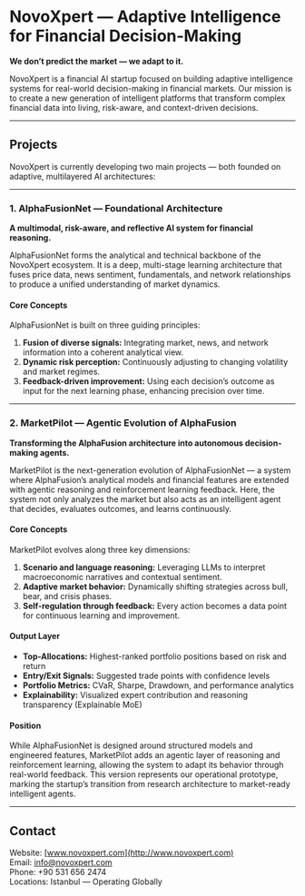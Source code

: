 # NovoXpert — Adaptive Intelligence for Financial Decision-Making

**We don’t predict the market — we adapt to it.**

NovoXpert is a financial AI startup focused on building adaptive intelligence systems for real-world decision-making in financial markets.
Our mission is to create a new generation of intelligent platforms that transform complex financial data into living, risk-aware, and context-driven decisions.

---

## Projects

NovoXpert is currently developing two main projects — both founded on adaptive, multilayered AI architectures:

---

### 1. AlphaFusionNet — Foundational Architecture

**A multimodal, risk-aware, and reflective AI system for financial reasoning.**

AlphaFusionNet forms the analytical and technical backbone of the NovoXpert ecosystem.
It is a deep, multi-stage learning architecture that fuses price data, news sentiment, fundamentals, and network relationships to produce a unified understanding of market dynamics.

#### Core Concepts

AlphaFusionNet is built on three guiding principles:

1. **Fusion of diverse signals:** Integrating market, news, and network information into a coherent analytical view.
2. **Dynamic risk perception:** Continuously adjusting to changing volatility and market regimes.
3. **Feedback-driven improvement:** Using each decision’s outcome as input for the next learning phase, enhancing precision over time.

---

### 2. MarketPilot — Agentic Evolution of AlphaFusion

**Transforming the AlphaFusion architecture into autonomous decision-making agents.**

MarketPilot is the next-generation evolution of AlphaFusionNet —
a system where AlphaFusion’s analytical models and financial features are extended with agentic reasoning and reinforcement learning feedback.
Here, the system not only analyzes the market but also acts as an intelligent agent that decides, evaluates outcomes, and learns continuously.

#### Core Concepts

MarketPilot evolves along three key dimensions:

1. **Scenario and language reasoning:** Leveraging LLMs to interpret macroeconomic narratives and contextual sentiment.
2. **Adaptive market behavior:** Dynamically shifting strategies across bull, bear, and crisis phases.
3. **Self-regulation through feedback:** Every action becomes a data point for continuous learning and improvement.

#### Output Layer

* **Top-Allocations:** Highest-ranked portfolio positions based on risk and return
* **Entry/Exit Signals:** Suggested trade points with confidence levels
* **Portfolio Metrics:** CVaR, Sharpe, Drawdown, and performance analytics
* **Explainability:** Visualized expert contribution and reasoning transparency (Explainable MoE)

#### Position

While AlphaFusionNet is designed around structured models and engineered features,
MarketPilot adds an agentic layer of reasoning and reinforcement learning,
allowing the system to adapt its behavior through real-world feedback.
This version represents our operational prototype, marking the startup’s transition from research architecture to market-ready intelligent agents.

---

## Contact

Website: [www.novoxpert.com](http://www.novoxpert.com)  
Email: [info@novoxpert.com](mailto:info@novoxpert.com)  
Phone: +90 531 656 2474  
Locations: Istanbul — Operating Globally  

